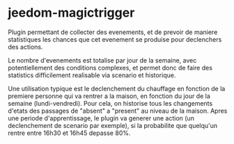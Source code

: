 # jeedom-magictrigger
Plugin permettant de collecter des evenements, et de prevoir de maniere statistiques les chances que cet evenement se produise  pour declenchers des actions.

Le nombre d'evenements est totalise par jour de la semaine, avec potentiellement des conditions complexes, et permet donc de faire des statistics difficilement realisable via scenario et historique.

Une utilisation typique est le declenchement du chauffage en fonction de la premiere personne qui va rentrer a la maison, en fonction du jour de la semaine (lundi-vendredi). Pour cela, on historise tous les changements d'etats des passages de "absent" a "present" au niveau de la maison. Apres une periode d'apprentissage, le plugin va generer une action (un declenchement de scenario par exemple), si la probabilite que quelqu'un rentre entre 16h30 et 16h45 depasse 80%.

